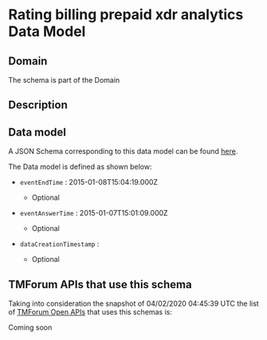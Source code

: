 # Rating billing prepaid xdr analytics Data Model

## Domain

The  schema is part of the  Domain

## Description



## Data model

A JSON Schema corresponding to this data model can be found
[here](https://github.com/tmforum-rand/schemas/blob/candidates/Analytics/RatingBillingPrepaidXDRAnalytics.schema.json).

The Data model is defined as shown below:
- `eventEndTime` : 2015-01-08T15:04:19.000Z

  - Optional

- `eventAnswerTime` : 2015-01-07T15:01:09.000Z

  - Optional

- `dataCreationTimestamp` :  

  - Optional





## TMForum APIs that use this schema

Taking into consideration the snapshot of 04/02/2020 04:45:39 UTC the list of [TMForum Open APIs](https://www.tmforum.org/open-apis/) that uses this schemas is:

Coming soon